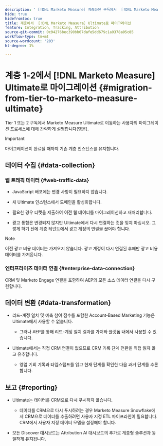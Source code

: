 ```yaml
---
description: ' [!DNL Marketo Measure] 계층화된 구독에서  [!DNL Marketo Measure] Ultimate로 이동할 때의 마이그레이션 프로세스에 대해 알아봅니다.'
hide: true
hidefromtoc: true
title: 계층에서  [!DNL Marketo Measure] Ultimate로 마이그레이션
feature: Integration, Tracking, Attribution
source-git-commit: 0c94276bec390bb67dafe5dd679c1a0378a05c85
workflow-type: tm+mt
source-wordcount: '283'
ht-degree: 1%

---
```


# 계층 1-2에서 [!DNL Marketo Measure] Ultimate로 마이그레이션 {#migration-from-tier-to-marketo-measure-ultimate}

Tier 1 또는 2 구독에서 Marketo Measure Ultimate로 이동하는 사용자의 마이그레이션 프로세스에 대해 간략하게 설명합니다(영문).

>[!IMPORTANT]
>
>마이그레이션이 완료될 때까지 기존 계층 인스턴스를 유지합니다.

## 데이터 수집 {#data-collection}

### 웹 트래픽 데이터 {#web-traffic-data}

* JavaScript 배포에는 변경 사항이 필요하지 않습니다.

* 새 Ultimate 인스턴스에서 도메인을 활성화합니다.

* 필요한 경우 티켓을 제출하여 이전 웹 데이터를 마이그레이션하고 재처리합니다.

* 광고 통합은 변경되지 않지만 Ultimate에서 다시 연결하는 것을 잊지 마십시오. 그렇게 하기 전에 계층 테넌트에서 광고 계정의 연결을 끊어야 합니다.

>[!NOTE]
>
>이전 광고 비용 데이터는 가져오지 않습니다. 광고 계정이 다시 연결된 후에만 광고 비용 데이터를 가져옵니다.

### 엔터프라이즈 데이터 연결 {#enterprise-data-connection}

CRM 및 Marketo Engage 연결을 포함하여 AEP의 모든 소스 데이터 연결을 다시 구현합니다.

## 데이터 변환 {#data-transformation}

* 리드-계정 일치 및 예측 참여 점수를 포함한 Account-Based Marketing 기능은 Ultimate에서 사용할 수 없습니다.

   * 그러나 AEP를 통해 리드-계정 일치 결과를 가져와 플랫폼 내에서 사용할 수 있습니다.

* Ultimate에서는 직접 CRM 연결이 없으므로 CRM 기록 단계 전환을 직접 읽지 않고 유추합니다.

   * 영업 기회 기록과 타임스탬프를 읽고 현재 단계를 확인한 다음 과거 단계를 추론합니다.

## 보고 {#reporting}

* Ultimate는 데이터를 CRM으로 다시 푸시하지 않습니다.

   * 데이터를 CRM으로 다시 푸시하려는 경우 Marketo Measure Snowflake에서 CRM으로 데이터를 추출하려면 사용자 지정 ETL 파이프라인이 필요합니다. CRM에서 사용자 지정 데이터 모델을 설정해야 합니다.

* 모든 Discover 대시보드는 Attribution AI 대시보드의 추가로 계층형 솔루션과 동일하게 유지됩니다.

